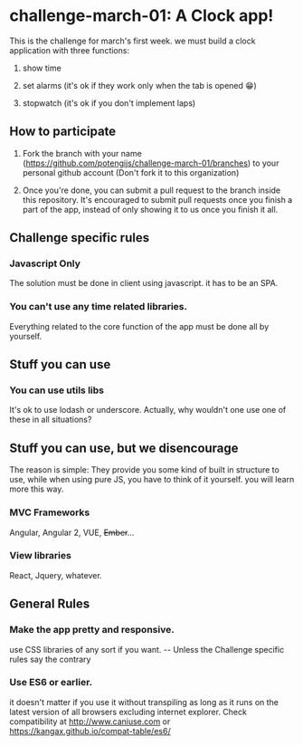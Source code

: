 # challenge-march-01: A Clock app!

This is the challenge for march's first week. we must build a clock application with three functions:

1) show time

2) set alarms (it's ok if they work only when the tab is opened :grin:)

3) stopwatch (it's ok if you don't implement laps)

## How to participate
1) Fork the branch with your name (https://github.com/potengijs/challenge-march-01/branches) to your personal github account (Don't fork it to this organization)

2) Once you're done, you can submit a pull request to the branch inside this repository. It's encouraged to submit pull requests once you finish a part of the app, instead of only showing it to us once you finish it all.

## Challenge specific rules
### Javascript Only
The solution must be done in client using javascript. it has to be an SPA.
### You can't use any time related libraries.
Everything related to the core function of the app must be done all by yourself.

## Stuff you can use
### You can use utils libs
It's ok to use lodash or underscore. Actually, why wouldn't one use one of these in all situations?

## Stuff you can use, but we disencourage
The reason is simple: They provide you some kind of built in structure to use, while when using pure JS, you have to think of it yourself. you will learn more this way.
### MVC Frameworks
Angular, Angular 2, VUE, ~~Ember~~...
### View libraries
React, Jquery, whatever.

## General Rules
### Make the app pretty and responsive. 
use CSS libraries of any sort if you want. -- Unless the Challenge specific rules say the contrary
### Use ES6 or earlier.
it doesn't matter if you use it without transpiling as long as it runs on the latest version of all browsers excluding internet explorer. Check compatibility at http://www.caniuse.com or https://kangax.github.io/compat-table/es6/


